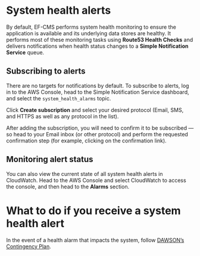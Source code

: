 # System health alerts

By default, EF-CMS performs system health monitoring to ensure the application is available and its underlying data stores are healthy. It performs most of these monitoring tasks using **Route53 Health Checks** and delivers notifications when health status changes to a **Simple Notification Service** queue.

## Subscribing to alerts

There are no targets for notifications by default. To subscribe to alerts, log in to the AWS Console, head to the Simple Notification Service dashboard, and select the `system_health_alarms` topic.

Click **Create subscription** and select your desired protocol (Email, SMS, and HTTPS as well as any protocol in the list).

After adding the subscription, you will need to confirm it to be subscribed — so head to your Email inbox (or other protocol) and perform the requested confirmation step (for example, clicking on the confirmation link).

## Monitoring alert status

You can also view the current state of all system health alerts in CloudWatch. Head to the AWS Console and select CloudWatch to access the console, and then head to the **Alarms** section.

# What to do if you receive a system health alert

In the event of a health alarm that impacts the system, follow [DAWSON’s Contingency Plan](https://github.com/ustaxcourt/ato/blob/master/Operating-Plan.md#contingency-plan-outline).
